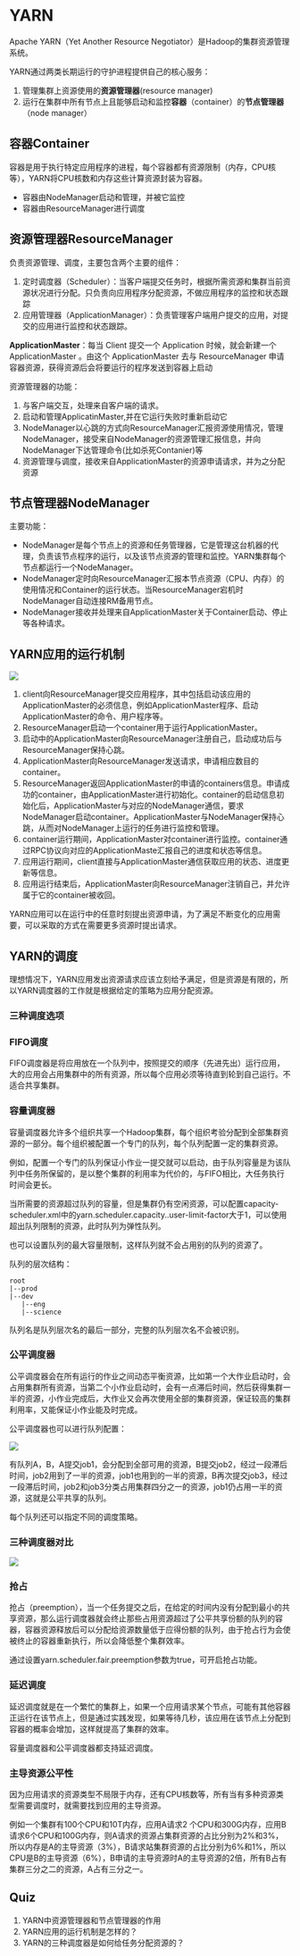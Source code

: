 # YARN

Apache YARN（Yet Another Resource Negotiator）是Hadoop的集群资源管理系统。

YARN通过两类长期运行的守护进程提供自己的核心服务：

1. 管理集群上资源使用的**资源管理器**(resource manager)
2. 运行在集群中所有节点上且能够启动和监控**容器**（container）的**节点管理器**（node manager）

## 容器Container

容器是用于执行特定应用程序的进程，每个容器都有资源限制（内存，CPU核等），YARN将CPU核数和内存这些计算资源封装为容器。

* 容器由NodeManager启动和管理，并被它监控
* 容器由ResourceManager进行调度

## 资源管理器ResourceManager

负责资源管理、调度，主要包含两个主要的组件：

1. 定时调度器（Scheduler）：当客户端提交任务时，根据所需资源和集群当前资源状况进行分配。只负责向应用程序分配资源，不做应用程序的监控和状态跟踪
2. 应用管理器（ApplicationManager）：负责管理客户端用户提交的应用，对提交的应用进行监控和状态跟踪。

**ApplicationMaster**：每当 Client 提交一个 Application 时候，就会新建一个 ApplicationMaster 。由这个 ApplicationMaster 去与 ResourceManager 申请容器资源，获得资源后会将要运行的程序发送到容器上启动

资源管理器的功能：

1. 与客户端交互，处理来自客户端的请求。
2. 启动和管理ApplicatinMaster,并在它运行失败时重新启动它
3. NodeManager以心跳的方式向ResourceManager汇报资源使用情况，管理NodeManager，接受来自NodeManager的资源管理汇报信息，并向NodeManager下达管理命令(比如杀死Contanier)等
4. 资源管理与调度，接收来自ApplicationMaster的资源申请请求，并为之分配资源

## 节点管理器NodeManager

主要功能：

* NodeManager是每个节点上的资源和任务管理器，它是管理这台机器的代理，负责该节点程序的运行，以及该节点资源的管理和监控。YARN集群每个节点都运行一个NodeManager。
* NodeManager定时向ResourceManager汇报本节点资源（CPU、内存）的使用情况和Container的运行状态。当ResourceManager宕机时NodeManager自动连接RM备用节点。
* NodeManager接收并处理来自ApplicationMaster关于Container启动、停止等各种请求。

## YARN应用的运行机制

![](assets/YARN运行机制2.png)

1. client向ResourceManager提交应用程序，其中包括启动该应用的ApplicationMaster的必须信息，例如ApplicationMaster程序、启动ApplicationMaster的命令、用户程序等。
2. ResourceManager启动一个container用于运行ApplicationMaster。
3. 启动中的ApplicationMaster向ResourceManager注册自己，启动成功后与ResourceManager保持心跳。
4. ApplicationMaster向ResourceManager发送请求，申请相应数目的container。
5. ResourceManager返回ApplicationMaster的申请的containers信息。申请成功的container，由ApplicationMaster进行初始化。container的启动信息初始化后，ApplicationMaster与对应的NodeManager通信，要求NodeManager启动container。ApplicationMaster与NodeManager保持心跳，从而对NodeManager上运行的任务进行监控和管理。
6. container运行期间，ApplicationMaster对container进行监控。container通过RPC协议向对应的ApplicationMaste汇报自己的进度和状态等信息。
7. 应用运行期间，client直接与ApplicationMaster通信获取应用的状态、进度更新等信息。
8. 应用运行结束后，ApplicationMaster向ResourceManager注销自己，并允许属于它的container被收回。

YARN应用可以在运行中的任意时刻提出资源申请，为了满足不断变化的应用需要，可以采取的方式在需要更多资源时提出请求。

## YARN的调度

理想情况下，YARN应用发出资源请求应该立刻给予满足，但是资源是有限的，所以YARN调度器的工作就是根据给定的策略为应用分配资源。

### 三种调度选项

### FIFO调度

FIFO调度器是将应用放在一个队列中，按照提交的顺序（先进先出）运行应用，大的应用会占用集群中的所有资源，所以每个应用必须等待直到轮到自己运行。不适合共享集群。

### 容量调度器

容量调度器允许多个组织共享一个Hadoop集群，每个组织考验分配到全部集群资源的一部分。每个组织被配置一个专门的队列，每个队列配置一定的集群资源。

例如，配置一个专门的队列保证小作业一提交就可以启动，由于队列容量是为该队列中任务所保留的，是以整个集群的利用率为代价的，与FIFO相比，大任务执行时间会更长。

当所需要的资源超过队列的容量，但是集群仍有空闲资源，可以配置capacity-scheduler.xml中的yarn.scheduler.capacity.<queue-path>.user-limit-factor大于1，可以使用超出队列限制的资源，此时队列为弹性队列。

也可以设置队列的最大容量限制，这样队列就不会占用别的队列的资源了。

队列的层次结构：

```
root
|--prod
|--dev
   |--eng
   |--science
```

队列名是队列层次名的最后一部分，完整的队列层次名不会被识别。

### 公平调度器

公平调度器会在所有运行的作业之间动态平衡资源，比如第一个大作业启动时，会占用集群所有资源，当第二个小作业启动时，会有一点滞后时间，然后获得集群一半的资源，小作业完成后，大作业又会再次使用全部的集群资源，保证较高的集群利用率，又能保证小作业能及时完成。

公平调度器也可以进行队列配置：

![](assets/公平调度队列.png)

有队列A，B，A提交job1，会分配到全部可用的资源，B提交job2，经过一段滞后时间，job2用到了一半的资源，job1也用到的一半的资源，B再次提交job3，经过一段滞后时间，job2和job3分类占用集群四分之一的资源，job1仍占用一半的资源，这就是公平共享的队列。

每个队列还可以指定不同的调度策略。

### 三种调度器对比

![](assets/三种调度器对比.png)

### 抢占

抢占（preemption），当一个任务提交之后，在给定的时间内没有分配到最小的共享资源，那么运行调度器就会终止那些占用资源超过了公平共享份额的队列的容器，容器资源释放后可以分配给资源数量低于应得份额的队列，由于抢占行为会使被终止的容器重新执行，所以会降低整个集群效率。

通过设置yarn.scheduler.fair.preemption参数为true，可开启抢占功能。

### 延迟调度

延迟调度就是在一个繁忙的集群上，如果一个应用请求某个节点，可能有其他容器正运行在该节点上，但是通过实践发现，如果等待几秒，该应用在该节点上分配到容器的概率会增加，这样就提高了集群的效率。

容量调度器和公平调度器都支持延迟调度。

### 主导资源公平性

因为应用请求的资源类型不局限于内存，还有CPU核数等，所有当有多种资源类型需要调度时，就需要找到应用的主导资源。

例如一个集群有100个CPU和10T内存，应用A请求2 个CPU和300G内存，应用B请求6个CPU和100G内存，则A请求的资源占集群资源的占比分别为2%和3%，所以内存是A的主导资源（3%），B请求站集群资源的占比分别为6%和1%，所以CPU是B的主导资源（6%），B申请的主导资源时A的主导资源的2倍，所有B占有集群三分之二的资源，A占有三分之一。

## Quiz

1. YARN中资源管理器和节点管理器的作用
2. YARN应用的运行机制是怎样的？
3. YARN的三种调度器是如何给任务分配资源的？

